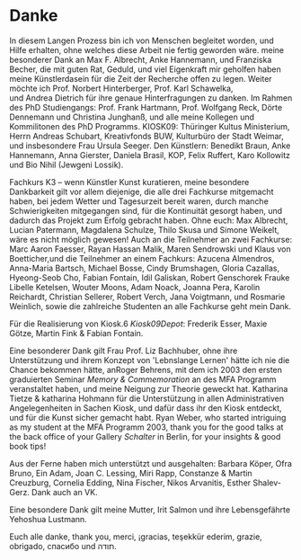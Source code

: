 # Danke

In diesem Langen Prozess bin ich von Menschen begleitet worden, und Hilfe erhalten, ohne welches diese Arbeit nie fertig geworden wäre.
meine besonderer Dank an Max F. Albrecht, Anke Hannemann, und Franziska Becher, die mit guten Rat, Geduld, und viel Eigenkraft mir geholfen haben 
meine Künstlerdasein für die Zeit der Recherche offen zu legen. Weiter möchte ich Prof. Norbert Hinterberger, Prof. Karl Schawelka,  
und Andrea Dietrich für ihre genaue Hinterfragungen zu danken. Im Rahmen des PhD Studiengangs: Prof. Frank Hartmann, Prof. Wolfgang Reck, Dörte 
Dennemann und Christina Junghanß, und alle meine Kollegen und Kommilitonen des PhD Programms. KIOSK09: Thüringer Kultus Ministerium, Herrn Andreas 
Schubart, Kreativfonds BUW, Kulturbüro der Stadt Weimar, und insbesondere Frau Ursula Seeger. Den Künstlern: Benedikt Braun, Anke Hannemann, Anna 
Gierster, Daniela Brasil, KOP, Felix Ruffert, Karo Kollowitz und Bio Nihil (Jewgeni Lossik).



Fachkurs K3 – wenn Künstler Kunst kuratieren, meine besondere Dankbarkeit gilt vor allem diejenige, die alle drei Fachkurse 
mitgemacht haben, bei jedem Wetter und Tagesurzeit bereit waren, durch manche Schwierigkeiten mitgegangen sind, für die Kontinuität 
gesorgt haben, und dadurch das Projekt zum Erfolg gebracht haben. Ohne euch: Max Albrecht, Lucian Patermann, Magdalena Schulze, 
Thilo Skusa und Simone Weikelt, wäre es nicht möglich gewesen! Auch an die Teilnehmer an zwei Fachkurse: Marc Aaron Faesser, Rayan 
Hassan Malik, Maren Sendrowski und Klaus von Boetticher,und die Teilnehmer an einem Fachkurs: Azucena Almendros, Anna-Maria Bartsch, 
Michael Bosse, Cindy Brumshagen, Gloria Cazallas, Hyeong-Seob Cho, Fabian Fontain, Idil Galiskan, Robert Genschorek Frauke Libelle Ketelsen, 
Wouter Moons, Adam Noack, Joanna Pera, Karolin Reichardt, Christian Sellerer, Robert Verch, Jana Voigtmann, und Rosmarie Weinlich, 
sowie die zahlreiche Studenten an alle Fachkurse geht mein Dank.


Für die Realisierung von Kiosk.6 *Kiosk09Depot*: Frederik Esser, Maxie Götze, Martin Fink & Fabian Fontain. 



Eine besonderer Dank gilt Frau Prof. Liz Bachhuber, ohne ihre Unterstützung und ihrem Konzept von 'Lebnslange Lernen' hätte ich nie 
die Chance bekommen hätte, anRoger Behrens, mit dem ich 2003 den ersten graduierten Seminar *Memory & Commemoration* an des MFA Programm
veranstaltet haben, und meine Neigung zur Theorie geweckt hat. Katharina Tietze & katharina Hohmann für die Unterstützung in allen 
Administrativen Angelegenheiten in Sachen Kiosk, und dafür dass ihr den Kiosk entdeckt, und für die Kunst sicher gemacht habt. 
Ryan Weber, who started intriguing as my student at the MFA Programm 2003, thank you for the good talks at the back office of 
your Gallery *Schalter* in Berlin, for your insights & good book tips!   
  

Aus der Ferne haben mich unterstützt und ausgehalten: 
Barbara Köper, Ofra Bruno, Ein Adam, Joan C. Lessing, Miri Rapp, Constanze & Martin Creuzburg, Cornelia Edding, Nina Fischer, Nikos Arvanitis, Esther Shalev-Gerz.
Dank auch an VK.



Eine besondere Dank gilt meine Mutter, Irit Salmon und ihre Lebensgefährte Yehoshua Lustmann.   




Euch alle danke, thank you, merci, ¡gracias, teşekkür ederim, grazie, obrigado, спасибо und תודה.

 


 

 

 



